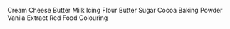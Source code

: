 Cream Cheese
Butter Milk
Icing
Flour
Butter
Sugar
Cocoa
Baking Powder
Vanila Extract
Red Food Colouring